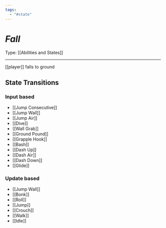 ```yaml
---
tags:
  - "#state"
---
```

# _Fall_

Type: [[Abilities and States]]

----

[[player]] falls to ground

## State Transitions

### Input based

* [[Jump Consecutive]]
* [[Jump Wall]]
* [[Jump Air]]
* [[Dive]]
* [[Wall Grab]]
* [[Ground Pound]]
* [[Grapple Hook]]
* [[Bash]]
* [[Dash Up]]
* [[Dash Air]]
* [[Dash Down]]
* [[Glide]]

### Update based

* [[Jump Wall]]
* [[Bonk]]
* [[Roll]]
* [[Jump]]
* [[Crouch]]
* [[Walk]]
* [[Idle]]